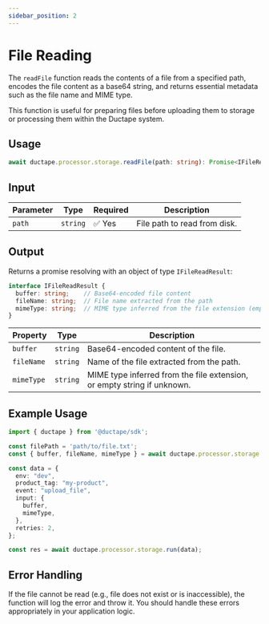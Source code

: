 ```yaml
---
sidebar_position: 2
---
```


# File Reading

The `readFile` function reads the contents of a file from a specified path, encodes the file content as a base64 string, and returns essential metadata such as the file name and MIME type.

This function is useful for preparing files before uploading them to storage or processing them within the Ductape system.

## Usage

```ts
await ductape.processor.storage.readFile(path: string): Promise<IFileReadResult>
````

## Input

| Parameter | Type     | Required | Description                  |
| --------- | -------- | -------- | ---------------------------- |
| `path`    | `string` | ✅ Yes    | File path to read from disk. |

## Output

Returns a promise resolving with an object of type `IFileReadResult`:

```ts
interface IFileReadResult {
  buffer: string;    // Base64-encoded file content
  fileName: string;  // File name extracted from the path
  mimeType: string;  // MIME type inferred from the file extension (empty string if unknown)
}
```

| Property   | Type     | Description                                                             |
| ---------- | -------- | ----------------------------------------------------------------------- |
| `buffer`   | `string` | Base64-encoded content of the file.                                     |
| `fileName` | `string` | Name of the file extracted from the path.                               |
| `mimeType` | `string` | MIME type inferred from the file extension, or empty string if unknown. |

## Example Usage

```ts
import { ductape } from '@ductape/sdk';

const filePath = 'path/to/file.txt';
const { buffer, fileName, mimeType } = await ductape.processor.storage.readFile(filePath);

const data = {
  env: "dev",
  product_tag: "my-product",
  event: "upload_file",
  input: {
    buffer,
    mimeType,
  },
  retries: 2,
};

const res = await ductape.processor.storage.run(data);
```

## Error Handling

If the file cannot be read (e.g., file does not exist or is inaccessible), the function will log the error and throw it. You should handle these errors appropriately in your application logic.
